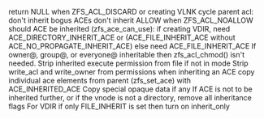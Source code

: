 return NULL when ZFS_ACL_DISCARD or creating VLNK
cycle parent acl:
	don't inherit bogus ACEs
	don't inherit ALLOW when ZFS_ACL_NOALLOW
	should ACE be inherited (zfs_ace_can_use):
		if creating VDIR, need ACE_DIRECTORY_INHERIT_ACE or (ACE_FILE_INHERIT_ACE without ACE_NO_PROPAGATE_INHERIT_ACE)
		else need ACE_FILE_INHERIT_ACE
	If owner@, group@, or everyone@ inheritable then zfs_acl_chmod() isn't needed.
	Strip inherited execute permission from file if not in mode
	Strip write_acl and write_owner from permissions when inheriting an ACE
	copy individual ace elements from parent (zfs_set_ace) with ACE_INHERITED_ACE
	Copy special opaque data if any
	If ACE is not to be inherited further, or if the vnode is not a directory, remove all inheritance flags
	For VDIR if only FILE_INHERIT is set then turn on inherit_only
